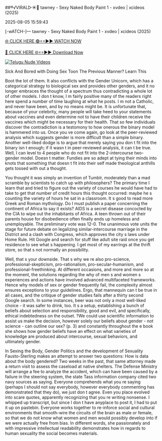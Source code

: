 ##®️√VIRAL▷☀️👄    tawney - Sexy Naked Body Paint 1 - xvdeo &#124; xcideos (2025)

2025-08-05 15:59:43



[-wATCH-]—    tawney - Sexy Naked Body Paint 1 - xvdeo &#124; xcideos (2025)

[🌐 CLICK HERE 🟢==►► WATCH NOW](https://www.youtucams.com/tracking/githubcom)

[🔴 CLICK HERE 🌐==►► Download Now](https://www.youtucams.com/tracking/githubcom)

[![Telugu Nude Videos](https://i.imgur.com/dJHk4Zq.gif)](https://www.youtucams.com/tracking/githubcom)



Sick And Bored with Doing Sex Toon The Previous Manner? Learn This

Boot the lot of them. It also conflicts with the Gender Unicorn, which has a categorical strategy to  biological sex  and provides  other genders,  and it no longer embraces the thought of a spectrum thus contradicting a whole lot of other models. I don t know, I m fairly positive many of the readers right here spend a number of time laughing at what he posts. I m not a Catholic, and never have been, and by no means might be. It is unfortunate that, because of your celebrity, many people will take heed to your statements about vaccines and even determine not to have their children receive the vaccines which might be necessary for their health. That so few individuals discover the contradiction is a testomony to how onerous the binary model is hammered into us. Once you ve come again, go look at the peer-reviewed analysis which suggests gender is more difficult than a simple binary. Another well-liked dodge is to argue that merely saying you don t fit into the binary isn t enough; if it wasn t in peer-reviewed analysis, it can t be true. Well, I can level to 4 people who do not fit into the 2-intercourse two-gender model. Doesn t matter. Fundies are so adept at tying their minds into knots that something that doesn t fit into their self made theological anthills gets tossed with out a thought.

You thought it was simply an invention of Tumblr, moderately than a mad scramble by scientists to catch up with philosophers? The primary time I learn that and tried to figure out the variety of courses he would have had to take to get that number of credit hours this thought occurred: maybe he s counting the variety of hours he sat in a classroom. It s good to read more Greek and Roman mythology. Do I must publish a paper concerning the continent of Africa to say it exists?  AIDS is a secret disease concocted by the CIA to wipe out the inhabitants of Africa. A teen thrown out of their parents  house for disobedience often finally ends up homeless and unemployable. The preliminary vote was 12-0. The unanimous vote units the stage for future debate on legalizing similar-intercourse marriage in the District and a clash with Congress, which approves the city s laws under Home Rule. Hit Google and search for stuff like  adult site raid  once you get residence to see what s happening. I get most of my earrings at the thrift store, so that s not normally an possibility.

Well, that s your downside. That s why we re also pro-science, professional-skepticism, pro-rationalism, pro-secular-humanism, and professional-freethinking. At different occasions, and more and more so at the moment, the solutions regarding the why of men s and women s experiences and actions have involved advanced multifaceted frameworks. Hence why models of sex or gender frequently fail, the complexity almost ensures exceptions to your guidelines. Ergo, that mannequin can t be true in all cases, and the critique of gender studies fails after a thirty second Google search. In some instances, beer was not only a most well-liked choice - it was safer to drink, too. It s a setup, establishing a bunch of beliefs about selection and responsibility, good and evil, and specifically, ethical indebtedness on the outset. ?We could use scientific information to assist us make the decision, however solely our beliefs about gender - not science - can outline our sex? (p. 3) and constantly throughout the e book she shows how gender beliefs have an effect on what varieties of knowledge are produced about intercourse, sexual behaviors, and ultimately gender.

In Sexing the Body, Gender Politics and the development of Sexuality Fausto-Sterling makes an attempt to answer two questions: How is data about the body gendered? Two weeks in the past, that same attorney made a return visit to assess the caseload at native shelters. The Defense Ministry will arrange a fee to analyze the accident, which can have been caused by a failure in the steering system, the state Tass information company cited two navy sources as saying. Everyone comprehends what you re saying (perhaps I should not say everybody, however everybody commenting has demonstrated that they do), we just don t agree. Even you place  evolved  into scare quotes, apparently recognizing that you re writing nonsense. I whipped up transcript, but since I don t have anyplace to post it, I had to put it up on pastebin. Everyone works together to re-inforce social and cultural environments that smooth-wire the circuits of the brain as male or female, so that we do not know what women and men would possibly develop into if we were actually free from bias. In different words, she passionately and with impressive intellectual readability demonstrates how in regards to human sexuality the social becomes materials.